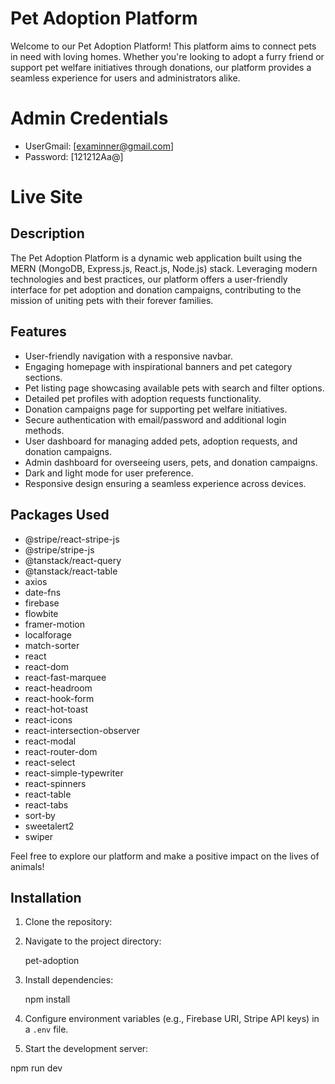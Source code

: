 # Pet Adoption Platform

Welcome to our Pet Adoption Platform! This platform aims to connect pets in need with loving homes. Whether you're looking to adopt a furry friend or support pet welfare initiatives through donations, our platform provides a seamless experience for users and administrators alike.

# Admin Credentials
- UserGmail: [examinner@gmail.com]
- Password: [121212Aa@]

# Live Site


## Description
The Pet Adoption Platform is a dynamic web application built using the MERN (MongoDB, Express.js, React.js, Node.js) stack. Leveraging modern technologies and best practices, our platform offers a user-friendly interface for pet adoption and donation campaigns, contributing to the mission of uniting pets with their forever families.

## Features
- User-friendly navigation with a responsive navbar.
- Engaging homepage with inspirational banners and pet category sections.
- Pet listing page showcasing available pets with search and filter options.
- Detailed pet profiles with adoption requests functionality.
- Donation campaigns page for supporting pet welfare initiatives.
- Secure authentication with email/password and additional login methods.
- User dashboard for managing added pets, adoption requests, and donation campaigns.
- Admin dashboard for overseeing users, pets, and donation campaigns.
- Dark and light mode for user preference.
- Responsive design ensuring a seamless experience across devices.

## Packages Used
- @stripe/react-stripe-js
- @stripe/stripe-js
- @tanstack/react-query
- @tanstack/react-table
- axios
- date-fns
- firebase
- flowbite
- framer-motion
- localforage
- match-sorter
- react
- react-dom
- react-fast-marquee
- react-headroom
- react-hook-form
- react-hot-toast
- react-icons
- react-intersection-observer
- react-modal
- react-router-dom
- react-select
- react-simple-typewriter
- react-spinners
- react-table
- react-tabs
- sort-by
- sweetalert2
- swiper

Feel free to explore our platform and make a positive impact on the lives of animals!

## Installation

1. Clone the repository:

2. Navigate to the project directory:
   
   pet-adoption
   
3. Install dependencies:
   
   npm install
   
4. Configure environment variables (e.g., Firebase URI, Stripe API keys) in a `.env` file.
5. Start the development server:

npm run dev

